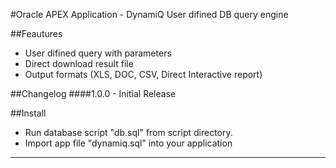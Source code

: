 #Oracle APEX Application - DynamiQ
User difined  DB query engine

##Feautures
 - User difined query with parameters
 - Direct download result file
 - Output formats (XLS, DOC, CSV, Direct Interactive report)
 

##Changelog
####1.0.0 - Initial Release

##Install
- Run database script "db.sql" from script directory.
- Import app file "dynamiq.sql" into your application

---
